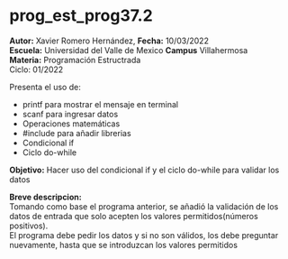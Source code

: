 # prog_est_prog37.2
<p><b>Autor:</b> Xavier Romero Hernández, <b>Fecha:</b> 10/03/2022 <br>
  <b>Escuela:</b> Universidad del Valle de Mexico <b>Campus</b> Villahermosa<br>
  <b>Materia:</b> Programación Estructrada<br>
Ciclo: 01/2022</p>

<p>
Presenta el uso de:
  <ul>
    <li>printf para mostrar el mensaje en terminal</li>
    <li>scanf para ingresar datos</li>
    <li>Operaciones matemáticas</li>
    <li>#include para añadir librerias</li>
    <li>Condicional if</li>
    <li>Ciclo do-while</li>
  </ul>
</p>

<b>Objetivo:</b> Hacer uso del condicional if y el ciclo do-while para validar los datos

<p><b>Breve descripcion:</b><br>
Tomando como base el programa anterior, se añadió la validación de los datos de entrada que solo acepten los valores permitidos(números positivos).<br> 
El programa debe pedir los datos y si no son válidos, los debe preguntar nuevamente, hasta que se introduzcan los valores permitidos
</p>
